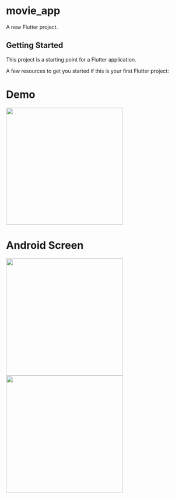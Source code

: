 # movie_app

A new Flutter project.

## Getting Started

This project is a starting point for a Flutter application.

A few resources to get you started if this is your first Flutter project:

# Demo
<img height="320" src="https://user-images.githubusercontent.com/89992462/132479605-e41528b5-2be9-4246-a4fc-b65cb01230c7.gif">

# Android Screen
<img height="320px" src="https://user-images.githubusercontent.com/89992462/132478487-2d37b64c-418d-4217-967e-5a612d42228e.png">
<img height="320px" src="https://user-images.githubusercontent.com/89992462/132478506-92f52efd-e8a8-4ea4-ba02-10fa14910001.png">



